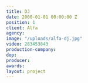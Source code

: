 ```yaml
---
title: DJ
date: 2000-01-01 00:00:00 Z
position: 1
client: Alfa
agency: 
image: "/uploads/alfa-dj.jpg"
video: 283453843
production-company: 
dop: 
producer: 
awards: 
layout: project
---
```


